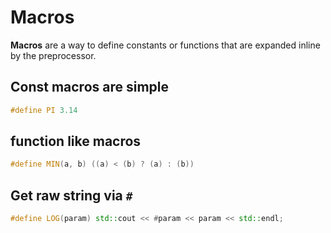 
# Macros
**Macros** are a way to define constants or functions that are expanded inline by the preprocessor.

## Const macros are simple

```cpp
#define PI 3.14
```

## function like macros

```cpp
#define MIN(a, b) ((a) < (b) ? (a) : (b))
```

## Get raw string via `#`

```cpp
#define LOG(param) std::cout << #param << param << std::endl;
```